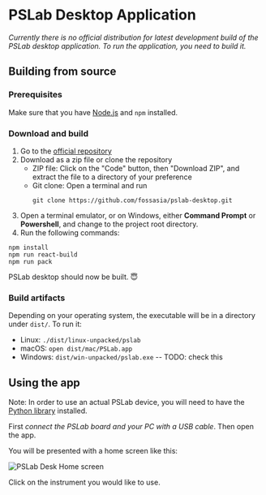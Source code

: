 PSLab Desktop Application
=========================

_Currently there is no official distribution for latest development build of the
PSLab desktop application. To run the application, you need to build it._
    
## Building from source

### Prerequisites

Make sure that you have [Node.js](https://nodejs.org/) and `npm` installed.

### Download and build

1. Go to the [official repository](https://github.com/fossasia/pslab-desktop)
2. Download as a zip file or clone the repository
    - ZIP file: Click on the "Code" button, then "Download ZIP", and extract the
      file to a directory of your preference
    - Git clone: Open a terminal and run
      ```
      git clone https://github.com/fossasia/pslab-desktop.git
      ```
3. Open a terminal emulator, or on Windows, either **Command Prompt** or
   **Powershell**, and change to the project root directory.
4. Run the following commands:
    
```
npm install
npm run react-build
npm run pack
```

PSLab desktop should now be built. 😇

### Build artifacts

Depending on your operating system, the executable will be in a directory under
`dist/`. To run it:

- Linux: `./dist/linux-unpacked/pslab`
- macOS: `open dist/mac/PSLab.app`
- Windows: `dist/win-unpacked/pslab.exe` -- TODO: check this

## Using the app

Note: In order to use an actual PSLab device, you will need to have the [Python
library](../python-library/index) installed.

First *connect the PSLab board and your PC with a USB cable*. Then open the app.

You will be presented with a home screen like this:

![PSLab Desk Home screen](../images/desk_home_screen.jpg)

Click on the instrument you would like to use.
